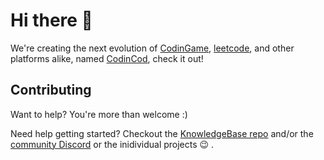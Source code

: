 # Hi there :wave:

We're creating the next evolution of [CodinGame](https://www.codingame.com/), [leetcode](https://leetcode.com/), and other platforms alike, named [CodinCod](https://github.com/JuiceMitApfelnDrin/KnowledgeBase), check it out!

## Contributing

Want to help? You're more than welcome :)

Need help getting started? Checkout the [KnowledgeBase repo](https://github.com/JuiceMitApfelnDrin/KnowledgeBase) and/or the [community Discord](https://discord.com/invite/k4hMTjcz3g) or the inidividual projects :wink: .
